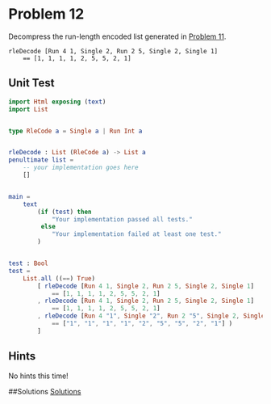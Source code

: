 # Problem 12

Decompress the run-length encoded list generated in [Problem 11](p/p11.md).

```
rleDecode [Run 4 1, Single 2, Run 2 5, Single 2, Single 1]
    == [1, 1, 1, 1, 2, 5, 5, 2, 1]
```
## Unit Test
```elm
import Html exposing (text)
import List


type RleCode a = Single a | Run Int a


rleDecode : List (RleCode a) -> List a
penultimate list =
    -- your implementation goes here
    []


main =
    text
        (if (test) then
            "Your implementation passed all tests."
         else
            "Your implementation failed at least one test."
        )


test : Bool
test =
    List.all ((==) True)
        [ rleDecode [Run 4 1, Single 2, Run 2 5, Single 2, Single 1] 
            == [1, 1, 1, 1, 2, 5, 5, 2, 1]
        , rleDecode [Run 4 1, Single 2, Run 2 5, Single 2, Single 1]
            == [1, 1, 1, 1, 2, 5, 5, 2, 1]
        , rleDecode [Run 4 "1", Single "2", Run 2 "5", Single 2, Single 1]
            == ["1", "1", "1", "1", "2", "5", "5", "2", "1"] )
        ]
```

## Hints
No hints this time! 

##Solutions 
[Solutions](../s/s11.md)